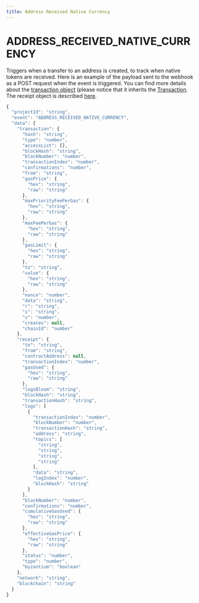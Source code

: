 ```yaml
---
title: Address Received Native Currency
---
```


# ADDRESS_RECEIVED_NATIVE_CURRENCY

Triggers when a transfer to an address is created, to track when native tokens are received.
Here is an example of the payload sent to the webhook as a POST request when the event is triggered.
You can find more details about the [transaction object](https://docs.ethers.io/v5/api/providers/types/#providers-TransactionResponse) (please notice that it inherits the [Transaction](https://docs.ethers.io/v5/api/utils/transactions/#Transaction).
The receipt object is described [here](https://docs.ethers.io/v5/api/providers/types/#providers-TransactionReceipt).

```jsx
{
  "projectId": "string",
  "event": "ADDRESS_RECEIVED_NATIVE_CURRENCY",
  "data": {
    "transaction": {
      "hash": "string",
      "type": "number",
      "accessList": [],
      "blockHash": "string",
      "blockNumber": "number",
      "transactionIndex": "number",
      "confirmations": "number",
      "from": "string",
      "gasPrice": {
        "hex": "string",
        "raw": "string"
      },
      "maxPriorityFeePerGas": {
        "hex": "string",
        "raw": "string"
      },
      "maxFeePerGas": {
        "hex": "string",
        "raw": "string"
      },
      "gasLimit": {
        "hex": "string",
        "raw": "string"
      },
      "to": "string",
      "value": {
        "hex": "string",
        "raw": "string"
      },
      "nonce": "number",
      "data": "string",
      "r": "string",
      "s": "string",
      "v": "number",
      "creates": null,
      "chainId": "number"
    },
    "receipt": {
      "to": "string",
      "from": "string",
      "contractAddress": null,
      "transactionIndex": "number",
      "gasUsed": {
        "hex": "string",
        "raw": "string"
      },
      "logsBloom": "string",
      "blockHash": "string",
      "transactionHash": "string",
      "logs": [
        {
          "transactionIndex": "number",
          "blockNumber": "number",
          "transactionHash": "string",
          "address": "string",
          "topics": [
            "string",
            "string",
            "string",
            "string"
          ],
          "data": "string",
          "logIndex": "number",
          "blockHash": "string"
        }
      ],
      "blockNumber": "number",
      "confirmations": "number",
      "cumulativeGasUsed": {
        "hex": "string",
        "raw": "string"
      },
      "effectiveGasPrice": {
        "hex": "string",
        "raw": "string"
      },
      "status": "number",
      "type": "number",
      "byzantium": "boolean"
    },
    "network": "string",
    "blockchain": "string"
  }
}
```

